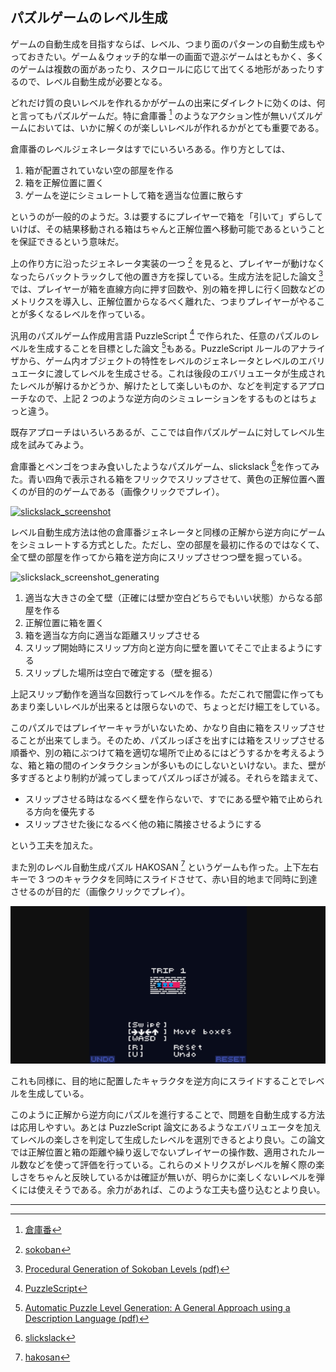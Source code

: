 ## パズルゲームのレベル生成

ゲームの自動生成を目指すならば、レベル、つまり面のパターンの自動生成もやっておきたい。ゲーム＆ウォッチ的な単一の画面で遊ぶゲームはともかく、多くのゲームは複数の面があったり、スクロールに応じて出てくる地形があったりするので、レベル自動生成が必要となる。

どれだけ質の良いレベルを作れるかがゲームの出来にダイレクトに効くのは、何と言ってもパズルゲームだ。特に倉庫番 [^1] のようなアクション性が無いパズルゲームにおいては、いかに解くのが楽しいレベルが作れるかがとても重要である。

倉庫番のレベルジェネレータはすでにいろいろある。作り方としては、

1. 箱が配置されていない空の部屋を作る
1. 箱を正解位置に置く
1. ゲームを逆にシミュレートして箱を適当な位置に散らす

というのが一般的のようだ。3.は要するにプレイヤーで箱を「引いて」ずらしていけば、その結果移動される箱はちゃんと正解位置へ移動可能であるということを保証できるという意味だ。

上の作り方に沿ったジェネレータ実装の一つ [^2] を見ると、プレイヤーが動けなくなったらバックトラックして他の置き方を探している。生成方法を記した論文 [^3]では、プレイヤーが箱を直線方向に押す回数や、別の箱を押しに行く回数などのメトリクスを導入し、正解位置からなるべく離れた、つまりプレイヤーがやることが多くなるレベルを作っている。

汎用のパズルゲーム作成用言語 PuzzleScript [^4] で作られた、任意のパズルのレベルを生成することを目標とした論文 [^5]もある。PuzzleScript ルールのアナライザから、ゲーム内オブジェクトの特性をレベルのジェネレータとレベルのエバリュエータに渡してレベルを生成させる。これは後段のエバリュエータが生成されたレベルが解けるかどうか、解けたとして楽しいものか、などを判定するアプローチなので、上記 2 つのような逆方向のシミュレーションをするものとはちょっと違う。

既存アプローチはいろいろあるが、ここでは自作パズルゲームに対してレベル生成を試みてみよう。

倉庫番とペンゴをつまみ食いしたようなパズルゲーム、slickslack [^6]を作ってみた。青い四角で表示される箱をフリックでスリップさせて、黄色の正解位置へ置くのが目的のゲームである（画像クリックでプレイ）。

[![slickslack_screenshot](https://abagames.github.io/slickslack/screenshot.gif)](https://abagames.github.io/slickslack/index.html)

レベル自動生成方法は他の倉庫番ジェネレータと同様の正解から逆方向にゲームをシミュレートする方式とした。ただし、空の部屋を最初に作るのではなくて、全て壁の部屋を作ってから箱を逆方向にスリップさせつつ壁を掘っている。

![slickslack_screenshot_generating](https://abagames.github.io/slickslack/screenshot_generating.gif)

1. 適当な大きさの全て壁（正確には壁か空白どちらでもいい状態）からなる部屋を作る
1. 正解位置に箱を置く
1. 箱を適当な方向に適当な距離スリップさせる
1. スリップ開始時にスリップ方向と逆方向に壁を置いてそこで止まるようにする
1. スリップした場所は空白で確定する（壁を掘る）

上記スリップ動作を適当な回数行ってレベルを作る。ただこれで闇雲に作ってもあまり楽しいレベルが出来るとは限らないので、ちょっとだけ細工をしている。

このパズルではプレイヤーキャラがいないため、かなり自由に箱をスリップさせることが出来てしまう。そのため、パズルっぽさを出すには箱をスリップさせる順番や、別の箱にぶつけて箱を適切な場所で止めるにはどうするかを考えるような、箱と箱の間のインタラクションが多いものにしないといけない。また、壁が多すぎるとより制約が減ってしまってパズルっぽさが減る。それらを踏まえて、

- スリップさせる時はなるべく壁を作らないで、すでにある壁や箱で止められる方向を優先する
- スリップさせた後になるべく他の箱に隣接させるようにする

という工夫を加えた。

また別のレベル自動生成パズル HAKOSAN [^7] というゲームも作った。上下左右キーで 3 つのキャラクタを同時にスライドさせて、赤い目的地まで同時に到達させるのが目的だ（画像クリックでプレイ）。

<a href="https://abagames.github.io/hakosan/build/"><img src="https://raw.githubusercontent.com/abagames/hakosan/main/docs/screenshot.gif" alt="HAKOSAN" width="640"/></a>

これも同様に、目的地に配置したキャラクタを逆方向にスライドすることでレベルを生成している。

このように正解から逆方向にパズルを進行することで、問題を自動生成する方法は応用しやすい。あとは PuzzleScript 論文にあるようなエバリュエータを加えてレベルの楽しさを判定して生成したレベルを選別できるとより良い。この論文では正解位置と箱の距離や繰り返しでないプレイヤーの操作数、適用されたルール数などを使って評価を行っている。これらのメトリクスがレベルを解く際の楽しさをちゃんと反映しているかは確証が無いが、明らかに楽しくないレベルを弾くには使えそうである。余力があれば、このような工夫も盛り込むとより良い。

---

[^1]: [倉庫番](https://ja.wikipedia.org/wiki/%E5%80%89%E5%BA%AB%E7%95%AA)
[^2]: [sokoban](https://github.com/miki151/sokoban)
[^3]: [Procedural Generation of Sokoban Levels (pdf)](https://ianparberry.com/pubs/GAMEON-NA_METH_03.pdf)
[^4]: [PuzzleScript](http://www.puzzlescript.net/)
[^5]: [Automatic Puzzle Level Generation: A General Approach using a Description Language (pdf)](https://www.um.edu.mt/library/oar/bitstream/123456789/81990/1/Automatic_puzzle_level_generation_a_general_approach_using_a_description_language_2015.pdf)
[^6]: [slickslack](https://github.com/abagames/slickslack)
[^7]: [hakosan](https://github.com/abagames/hakosan)
